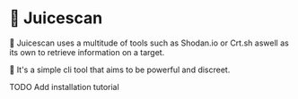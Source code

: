 # 🧃 Juicescan

💪 Juicescan uses a multitude of tools such as Shodan.io or Crt.sh aswell as its own to retrieve information on a target.

🎯 It's a simple cli tool that aims to be powerful and discreet.

TODO Add installation tutorial
